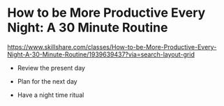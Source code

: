 
# How to be More Productive Every Night: A 30 Minute Routine

https://www.skillshare.com/classes/How-to-be-More-Productive-Every-Night-A-30-Minute-Routine/1939639437?via=search-layout-grid

- Review the present day  

- Plan for the next day  

- Have a night time ritual 

